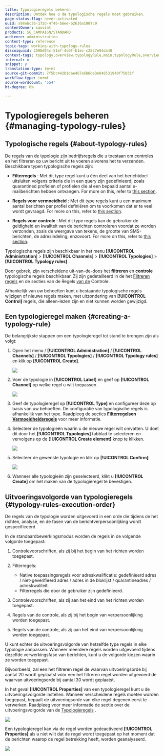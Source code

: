```yaml
---
title: Typologieregels beheren
description: Ontdek hoe u de typologische regels moet gebruiken.
page-status-flag: never-activated
uuid: a98ebc36-172d-4f46-b6ee-b2636a1007c9
contentOwner: sauviat
products: SG_CAMPAIGN/STANDARD
audience: administration
content-type: reference
topic-tags: working-with-typology-rules
discoiquuid: 2590d94c-51ef-4c0f-b1ec-c2837e94da40
context-tags: typology,overview;typologyRule,main;typologyRule,overview
internal: n
snippet: y
translation-type: tm+mt
source-git-commit: 7f5bc442b1dae467a6b6de3e048531940f75031f
workflow-type: tm+mt
source-wordcount: '554'
ht-degree: 0%

---
```



# Typologieregels beheren {#managing-typology-rules}

## Typologische regels {#about-typology-rules}

De regels van de typologie zijn bedrijfsregels die u toestaan om controles en het filtreren op uw bericht uit te voeren alvorens het te verzenden. Beschikbare typen typologische regels zijn:

* **Filterregels** : Met dit type regel kunt u één deel van het berichtdoel uitsluiten volgens criteria die in een query zijn gedefinieerd, zoals quarantined profielen of profielen die al een bepaald aantal e-mailberichten hebben ontvangen. For more on this, refer to [this section](../../sending/using/filtering-rules.md).

* **Regels voor vermoeidheid** : Met dit type regels kunt u een maximum aantal berichten per profiel definiëren om te voorkomen dat er te veel wordt gevraagd. For more on this, refer to [this section](../../sending/using/fatigue-rules.md).

* **Regels voor controle** : Met dit type regels kan de gebruiker de geldigheid en kwaliteit van de berichten controleren voordat ze worden verzonden, zoals de weergave van tekens, de grootte van SMS-berichten, de adresindeling, enzovoort. For more on this, refer to [this section](../../sending/using/control-rules.md).

Typologische regels zijn beschikbaar in het menu **[!UICONTROL Administration]** > **[!UICONTROL Channels]** > **[!UICONTROL Typologies]** > **[!UICONTROL Typology rules]** .

Door gebrek, zijn verscheidene uit-van-de-doos het **filtreren** en **controle** typologische regels beschikbaar. Zij zijn gedetailleerd in de het [Filtreren regels](../../sending/using/fatigue-rules.md) en de secties van de Regels [van de](../../sending/using/control-rules.md) Controle.

Afhankelijk van uw behoeften kunt u bestaande typologische regels wijzigen of nieuwe regels maken, met uitzondering van **[!UICONTROL Control]** regels, die alleen-lezen zijn en niet kunnen worden gewijzigd.

## Een typologieregel maken {#creating-a-typology-rule}

De belangrijkste stappen om een typologieregel tot stand te brengen zijn als volgt:

1. Open het menu / **[!UICONTROL Administration]** / **[!UICONTROL Channels]** / **[!UICONTROL Typologies]** / **[!UICONTROL Typology rules]** en klik op **[!UICONTROL Create]**.

   ![](assets/typology_create-rule.png)

1. Voer de typologie in **[!UICONTROL Label]** en geef op **[!UICONTROL Channel]** op welke regel u wilt toepassen.

   ![](assets/typology-rule-label.png)

1. Geef de typologieregel op **[!UICONTROL Type]** en configureer deze op basis van uw behoeften. De configuratie van typologische regels is afhankelijk van het type. Raadpleeg de secties **[Filterregels](../../sending/using/filtering-rules.md)**en**[ Vermoeidheidsregels](../../sending/using/fatigue-rules.md)** voor meer informatie.

1. Selecteer de typologieën waarin u de nieuwe regel wilt omvatten. U doet dit door het **[!UICONTROL Typologies]** tabblad te selecteren en vervolgens op de **[!UICONTROL Create element]** knop te klikken.

   ![](assets/typology-typologies-tab.png)

1. Selecteer de gewenste typologie en klik op **[!UICONTROL Confirm]**.

   ![](assets/typology-link.png)

1. Wanneer alle typologieën zijn geselecteerd, klikt u **[!UICONTROL Create]** om het maken van de typologieregel te bevestigen.

## Uitvoeringsvolgorde van typologieregels {#typology-rules-execution-order}

De regels van de typologie worden uitgevoerd in een orde die tijdens de het richten, analyse, en de fasen van de berichtverpersoonlijking wordt gespecificeerd.

In de standaardbewerkingsmodus worden de regels in de volgende volgorde toegepast:

1. Controlevoorschriften, als zij bij het begin van het richten worden toegepast.
1. Filterregels:

   * Native toepassingsregels voor adreskwalificatie: gedefinieerd adres / niet-geverifieerd adres / adres in de bloklijst / quarantineadres / adreskwaliteit.
   * Filterregels die door de gebruiker zijn gedefinieerd.

1. Controlevoorschriften, als zij aan het eind van het richten worden toegepast.
1. Regels van de controle, als zij bij het begin van verpersoonlijking worden toegepast.
1. Regels van de controle, als zij aan het eind van verpersoonlijking worden toegepast.

U kunt echter de uitvoeringsvolgorde van hetzelfde type regels in elke typologie aanpassen. Wanneer meerdere regels worden uitgevoerd tijdens dezelfde verwerkingsfase van berichten, kunt u de volgorde kiezen waarin ze worden toegepast.

Bijvoorbeeld, zal een het filtreren regel de waarvan uitvoeringsorde bij aantal 20 wordt geplaatst vóór een het filtreren regel worden uitgevoerd de waarvan uitvoeringsorde bij aantal 30 wordt geplaatst.

In het geval **[!UICONTROL Properties]** van een typologieregel kunt u de uitvoeringsvolgorde instellen. Wanneer verscheidene regels moeten worden toegepast, bepaalt de uitvoeringsorde van elke regel degenen eerst te verwerken. Raadpleeg voor meer informatie de sectie over de uitvoeringsvolgorde van de [Typologieregels](#typology-rules-execution-order) .

![](assets/typology_rule-active.png)

Een typologieregel kan via de regel worden gedeactiveerd **[!UICONTROL Properties]** als u niet wilt dat de regel wordt toegepast op het moment dat de berichten waarop de regel betrekking heeft, worden geanalyseerd.

![](assets/typology_rule-order.png)